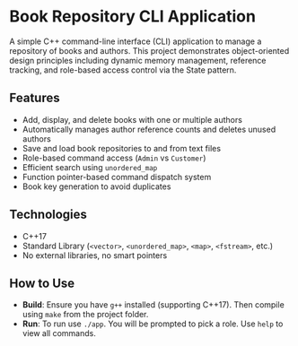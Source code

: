# Book Repository CLI Application

A simple C++ command-line interface (CLI) application to manage a repository of books and authors. This project demonstrates object-oriented design principles including dynamic memory management, reference tracking, and role-based access control via the State pattern.

## Features

- Add, display, and delete books with one or multiple authors
- Automatically manages author reference counts and deletes unused authors
- Save and load book repositories to and from text files
- Role-based command access (`Admin` vs `Customer`)
- Efficient search using `unordered_map`
- Function pointer-based command dispatch system
- Book key generation to avoid duplicates

## Technologies

- C++17
- Standard Library (`<vector>`, `<unordered_map>`, `<map>`, `<fstream>`, etc.)
- No external libraries, no smart pointers

## How to Use

- **Build**: Ensure you have `g++` installed (supporting C++17). Then compile using ``make`` from the project folder.
- **Run**: To run use ``./app``. You will be prompted to pick a role. Use ``help`` to view all commands.